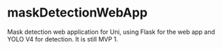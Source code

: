 # maskDetectionWebApp
Mask detection web application for Uni, using Flask for the web app and YOLO V4 for detection. It is still MVP 1.
